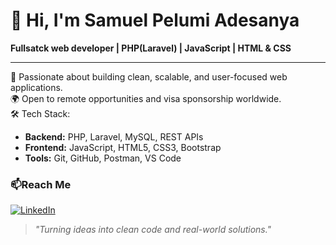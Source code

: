 # 👋 Hi, I'm Samuel Pelumi Adesanya 

**Fullsatck web developer | PHP(Laravel) | JavaScript | HTML & CSS**

---

🌟 Passionate about building clean, scalable, and user-focused web applications.<br/>
🌍 Open to remote opportunities and visa sponsorship worldwide.<br>
🛠️ Tech Stack:

- **Backend:** PHP, Laravel, MySQL, REST APIs
- **Frontend:** JavaScript, HTML5, CSS3, Bootstrap
- **Tools:** Git, GitHub, Postman, VS Code


### 📫Reach Me
[![LinkedIn](https://img.shields.io/badge/LinkedIn-blue?logo=linkedin&logoColor=white)](https://www.linkedin.com/in/ifeoluwa-koleoso-1602051b3)



>_"Turning ideas into clean code and real-world solutions."_

<!--
**stackbypelly/stackbypelly** is a ✨ _special_ ✨ repository because its `README.md` (this file) appears on your GitHub profile.

Here are some ideas to get you started:

- 🔭 I’m currently working on ...
- 🌱 I’m currently learning ...
- 👯 I’m looking to collaborate on ...
- 🤔 I’m looking for help with ...
- 💬 Ask me about ...
- 📫 How to reach me: ...
- 😄 Pronouns: ...
- ⚡ Fun fact: ...
-->
